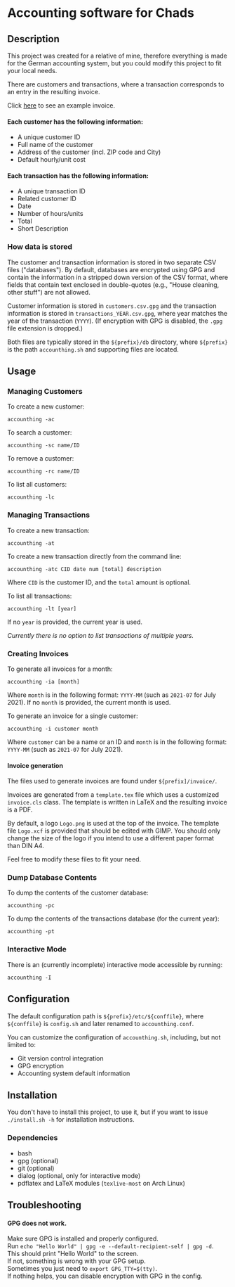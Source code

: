 # Accounting software for Chads

## Description
This project was created for a relative of mine,
therefore everything is made for the German accounting system,
but you could modify this project to fit your local needs.

There are customers and transactions, where a transaction corresponds to an entry in the resulting invoice.

Click [here](./invoice_example.pdf) to see an example invoice.

#### Each customer has the following information:
- A unique customer ID
- Full name of the customer
- Address of the customer (incl. ZIP code and City)
- Default hourly/unit cost

#### Each transaction has the following information:
- A unique transaction ID
- Related customer ID
- Date
- Number of hours/units
- Total
- Short Description

### How data is stored
The customer and transaction information is stored in two separate CSV files ("databases").
By default, databases are encrypted using GPG and contain the information in a stripped down version of the CSV format,
where fields that contain text enclosed in double-quotes (e.g., "House cleaning, other stuff") are not allowed.

Customer information is stored in `customers.csv.gpg` and the transaction information is stored in `transactions_YEAR.csv.gpg`,
where year matches the year of the transaction (`YYYY`).
(If encryption with GPG is disabled, the `.gpg` file extension is dropped.)

Both files are typically stored in the `${prefix}/db` directory, where `${prefix}` is the path `accounthing.sh` and supporting files are located.

## Usage
### Managing Customers
To create a new customer:
```
accounthing -ac
```

To search a customer:
```
accounthing -sc name/ID
```

To remove a customer:
```
accounthing -rc name/ID
```

To list all customers:
```
accounthing -lc
```

### Managing Transactions
To create a new transaction:
```
accounthing -at
```

To create a new transaction directly from the command line:
```
accounthing -atc CID date num [total] description
```
Where `CID` is the customer ID, and the `total` amount is optional.

To list all transactions:
```
accounthing -lt [year]
```
If no `year` is provided, the current year is used.

*Currently there is no option to list transactions of multiple years.*

### Creating Invoices
To generate all invoices for a month:
```
accounthing -ia [month]
```
Where `month` is in the following format: `YYYY-MM` (such as `2021-07` for July 2021). If no `month` is provided, the current month is used.

To generate an invoice for a single customer:
```
accounthing -i customer month
```
Where `customer` can be a name or an ID and `month` is in the following format: `YYYY-MM` (such as `2021-07` for July 2021).

#### Invoice generation
The files used to generate invoices are found under `${prefix]/invoice/`.

Invoices are generated from a `template.tex` file which uses a customized `invoice.cls` class. The template is written in LaTeX and the resulting invoice is a PDF.

By default, a logo `Logo.png` is used at the top of the invoice. The template file `Logo.xcf` is provided that should be edited with GIMP. You should only change the size of the logo if you intend to use a different paper format than DIN A4.

Feel free to modify these files to fit your need.

### Dump Database Contents
To dump the contents of the customer database:
```
accounthing -pc
```

To dump the contents of the transactions database (for the current year):
```
accounthing -pt
```
### Interactive Mode
There is an (currently incomplete) interactive mode accessible by running:
```
accounthing -I
```

## Configuration
The default configuration path is `${prefix}/etc/${conffile}`, where `${conffile}` is `config.sh` and later renamed to `accounthing.conf`.

You can customize the configuration of `accounthing.sh`, including, but not limited to:

- Git version control integration
- GPG encryption
- Accounting system default information

## Installation
You don't have to install this project,
to use it, but if you want to
issue `./install.sh -h` for installation instructions.

### Dependencies
- bash
- gpg (optional)
- git (optional)
- dialog (optional, only for interactive mode)
- pdflatex and LaTeX modules (`texlive-most` on Arch Linux)

## Troubleshooting

#### GPG does not work.
Make sure GPG is installed and properly configured. \
Run `echo "Hello World" | gpg -e --default-recipient-self | gpg -d`. \
This should print "Hello World" to the screen. \
If not, something is wrong with your GPG setup. \
Sometimes you just need to `export GPG_TTY=$(tty)`. \
If nothing helps, you can disable encryption with GPG in the config.
